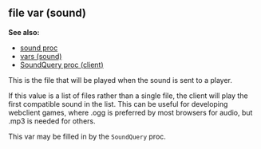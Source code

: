 ## file var (sound)
**See also:**
+   [sound proc](/ref/proc/sound.md) 
+   [vars (sound)](/ref/sound/var.md) 
+   [SoundQuery proc (client)](/ref/client/proc/SoundQuery.md) 

This is the file that will be played when the sound is sent to
a player. 

If this value is a list of files rather than a single
file, the client will play the first compatible sound in the list. This
can be useful for developing webclient games, where .ogg is preferred by
most browsers for audio, but .mp3 is needed for others. 

This
var may be filled in by the `SoundQuery` proc.